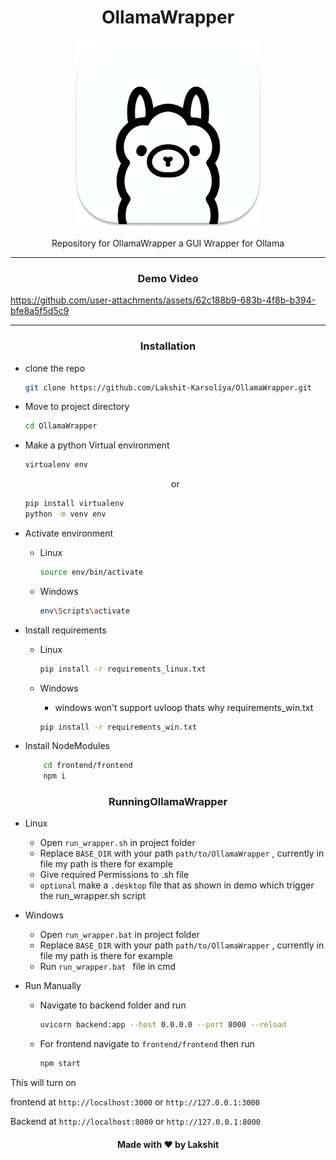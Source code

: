 <h1 align="center">OllamaWrapper</h1>
<div align="center"><img width=300px src='ollama.png'/></div>
<p align="center">Repository for OllamaWrapper a GUI Wrapper for Ollama</p>

---

<h3 align="center">Demo Video</h3>



https://github.com/user-attachments/assets/62c188b9-683b-4f8b-b394-bfe8a5f5d5c9



---

<h3 align="center">Installation</h3>

* clone the repo 
    ```bash
    git clone https://github.com/Lakshit-Karsoliya/OllamaWrapper.git
    ```
* Move to project directory
    ```bash
    cd OllamaWrapper
    ```
* Make a python Virtual environment
    ```bash
    virtualenv env
    ```
    <p align='center'>or</p>

    ```bash
    pip install virtualenv 
    python -m venv env
    ```
* Activate environment
    * Linux
        ```bash
        source env/bin/activate
        ```
    * Windows
        ```bash
        env\Scripts\activate
        ```
* Install requirements
    * Linux
        ```bash
        pip install -r requirements_linux.txt
        ```

    * Windows
        * windows won't support uvloop thats why requirements_win.txt
        ```bash
        pip install -r requirements_win.txt
        ```
* Install NodeModules 
    ```bash
        cd frontend/frontend
        npm i
    ```

<h3 align="center">RunningOllamaWrapper</h3>

* Linux

    * Open ```run_wrapper.sh``` in project folder 
    * Replace ```BASE_DIR``` with your path ```path/to/OllamaWrapper``` , currently in file my path is there for example
    * Give required Permissions to .sh file
    * ```optional``` make a ```.desktop``` file that as shown in demo which trigger the run_wrapper.sh script

* Windows

    * Open ```run_wrapper.bat``` in project folder 
    * Replace ```BASE_DIR``` with your path ```path/to/OllamaWrapper``` , currently in file my path is there for example 
    * Run ```run_wrapper.bat ``` file in cmd 

* Run Manually

    * Navigate to backend folder and run 
        ```bash 
        uvicorn backend:app --host 0.0.0.0 --port 8000 --reload
        ```
    * For frontend navigate to ```frontend/frontend``` then run 
        ```bash
        npm start
        ```


This will turn on 

frontend at ```http://localhost:3000``` or ```http://127.0.0.1:3000```

Backend at ```http://localhost:8000``` or ```http://127.0.0.1:8000```




<h4 align='center'>Made with ❤️ by Lakshit </h4>


